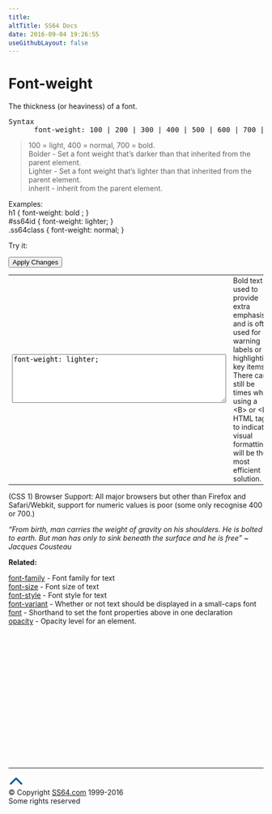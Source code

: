 ```yaml
---
title:
altTitle: SS64 Docs
date: 2016-09-04 19:26:55
useGithubLayout: false
---
```

<!-- #BeginLibraryItem "/Library/head_css.lbi" --><!-- #EndLibraryItem --><h1>Font-weight</h1>
<p>The thickness (or heaviness) of a font.</p>
<pre>Syntax
      font-weight: 100 | 200 | 300 | 400 | 500 | 600 | 700 | 800 | 900 | lighter | normal | bold | bolder | inherit ;</pre>
<blockquote>
<p><span class="code">100</span> = light,  <span class="code">400</span> = normal,<span class="code"> 700</span> = bold.<br>
<span class="code">Bolder</span> - Set a font weight that’s darker than that inherited from the parent element.<br>
<span class="code">Lighter</span> - Set a font weight that’s lighter than that inherited from the parent element.<br>
<span class="code">inherit</span> - inherit from the parent element.</p>
</blockquote>
<p>Examples:<br>
<span class="code">h1 { font-weight: bold ; }<br>
#ss64id { font-weight: lighter</span><span class="code">; }<br>
.ss64class { font-weight: normal; }</span><br>
</p>

<p>Try it:</p>
<input type="button" onclick="ApplyStyle()" value="Apply Changes">
<table>
  <tbody><tr>
    <td><textarea name="tryit" id="trycode" cols="50" rows="6" onfocus="this.style.background='#fff';" onblur="this.style.background='#eee';" tabindex="1">font-weight: lighter;</textarea></td>
    <td><div id="tryresult">Bold text is used to provide extra emphasis and is often used for warning labels or highlighting key items.<br>
There can still be times when using a &lt;B&gt; or &lt;I&gt; HTML tag to indicate visual formatting will be the most efficient solution.</div></td>
  </tr>
</tbody></table>
<p>(CSS 1) Browser Support: All major browsers  but other than Firefox and Safari/Webkit, support for numeric values is poor (some only recognise 400 or 700.)</p>
<p class="quote"><i>“From birth, man carries the weight of gravity on his shoulders. He is bolted to earth. But man has only to sink beneath the surface and he is free” ~ Jacques Cousteau</i></p><p><b>Related:</b></p>
<p><a href="font-family.html">font-family</a> - Font family for text<br>
<a href="font-size.html">font-size</a> - Font size of text<br>
<a href="font-style.html">font-style</a> - Font style for text<br>
<a href="font-variant.html">font-variant</a> - Whether or not text should be displayed in a small-caps font<br>
<a href="font.html">font</a> - Shorthand to set the font properties above in one declaration<br>
<a href="opacity.html">opacity</a> - Opacity level for an element.</p><!-- #BeginLibraryItem "/Library/foot_css.lbi" --><p>
<!-- CSS -->
<ins class="adsbygoogle" style="display:inline-block;width:300px;height:250px" data-ad-client="ca-pub-6140977852749469" data-ad-slot="2739097502"></ins>
<script>
(adsbygoogle = window.adsbygoogle || []).push({});
</script></p>
<hr>
<div id="bl" class="footer"><a href="font-weight.html#"><img src="../images/top.png" width="30" height="22" alt="Back to the Top"></a></div>
<div id="br" class="footer, tagline">© Copyright <a href="http://ss64.com/">SS64.com</a> 1999-2016<br>
Some rights reserved</div><!-- #EndLibraryItem -->
